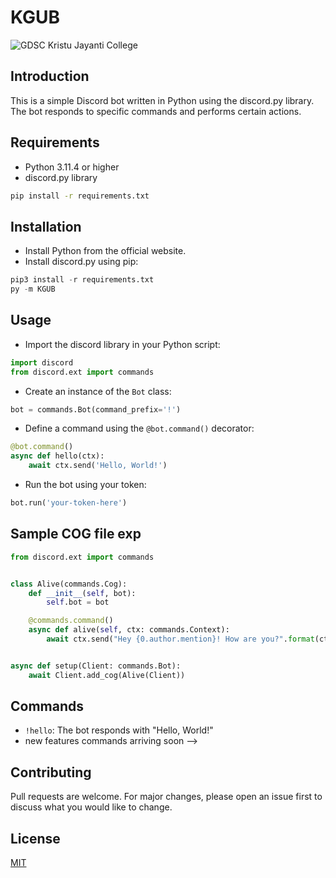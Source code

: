 # KGUB 

![GDSC Kristu Jayanti College](https://github.com/KJC-GDSC/KGUB/assets/85097731/5592c432-e39a-4a03-8b0b-6c8d4d4888cc)


## Introduction

This is a simple Discord bot written in Python using the discord.py library. The bot responds to specific commands and performs certain actions.

## Requirements

- Python 3.11.4 or higher
- discord.py library
```bash
pip install -r requirements.txt
```

## Installation

- Install Python from the official website.
- Install discord.py using pip:


```python
pip3 install -r requirements.txt
py -m KGUB
```

## Usage

- Import the discord library in your Python script:
```python
import discord
from discord.ext import commands
```
- Create an instance of the `Bot` class:
```python
bot = commands.Bot(command_prefix='!')
```
- Define a command using the `@bot.command()` decorator:
```python
@bot.command()
async def hello(ctx):
    await ctx.send('Hello, World!')
```
- Run the bot using your token:
```python
bot.run('your-token-here')
```
## Sample COG file exp

```python
from discord.ext import commands


class Alive(commands.Cog):
    def __init__(self, bot):
        self.bot = bot

    @commands.command()
    async def alive(self, ctx: commands.Context):
        await ctx.send("Hey {0.author.mention}! How are you?".format(ctx.message))


async def setup(Client: commands.Bot):
    await Client.add_cog(Alive(Client))

```

## Commands

- `!hello`: The bot responds with "Hello, World!"
- new features commands arriving soon -->


## Contributing

Pull requests are welcome. For major changes, please open an issue first to discuss what you would like to change.


## License

[MIT](https://choosealicense.com/licenses/mit/)



